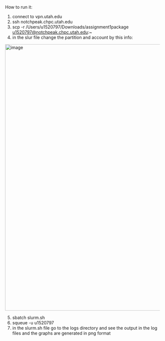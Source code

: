 How to run it:
1. connect to vpn.utah.edu
2. ssh notchpeak.chpc.utah.edu
3. scp -r /Users/u1520797/Downloads/assignment1package u1520797@notchpeak.chpc.utah.edu:~
4. in the slur file change the partition and account by this info:
<img width="870" alt="image" src="https://github.com/user-attachments/assets/9e8e2999-e306-42c7-945f-0487b55b8ff4" />

5. sbatch slurm.sh
6. squeue -u u1520797
7. in the slurm.sh file go to the logs directory and see the output in the log files and the graphs are generated in png format
